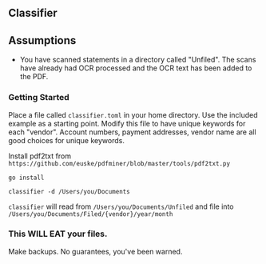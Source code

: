 ## Classifier

## Assumptions

- You have scanned statements in a directory called "Unfiled".  The scans have already had OCR processed and the OCR text has been added to the PDF. 


### Getting Started
Place a file called `classifier.toml` in your home directory.  Use the included example as a starting point.
Modify this file to have unique keywords for each "vendor".  Account numbers, payment addresses, vendor name are all good choices for unique keywords.

Install pdf2txt from `https://github.com/euske/pdfminer/blob/master/tools/pdf2txt.py`

`go install`

`classifier -d /Users/you/Documents`

`classifier` will read from `/Users/you/Documents/Unfiled` and file into
`/Users/you/Documents/Filed/{vendor}/year/month`

### This WILL EAT your files.  
Make backups.  No guarantees, you've been warned.